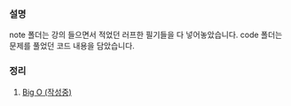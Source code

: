 ### 설명
note 폴더는 강의 들으면서 적었던 러프한 필기들을 다 넣어놓았습니다.
code 폴더는 문제를 풀었던 코드 내용을 담았습니다.


### 정리

1. [Big O (작성중)](https://velog.io/@rooroo/Algorithm-with-JS-1.-Big-O)